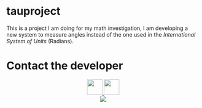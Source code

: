 tauproject
=================

This is a project I am doing for my math investigation, I am developing a new system to measure angles instead of the one used in  the <i> International System of Units</i>  (Radians).



Contact the developer
=================

<center>
            <a href="https://twitter.com/Metaslaya"> <IMG HEIGHT="40" WIDTH="40" SRC="http://oi59.tinypic.com/6qjhfr.jpg"> </a>
              <a href="mailto:nazario.va@gmail.com"> <IMG HEIGHT="40" WIDTH="40" SRC="http://oi59.tinypic.com/depmqs.jpg"> </a>
        </center>







<center> <IMG src="http://i.gyazo.com/8c2d12d91b693ce47fd1e49c73a98605.png"> </center>


